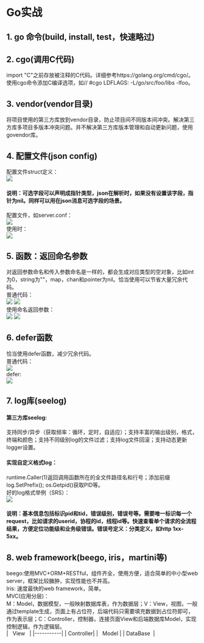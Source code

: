 # Go实战

## 1. go 命令(build, install, test，快速略过)

## 2. cgo(调用C代码)  
import "C"之前存放被注释的C代码。详细参考https://golang.org/cmd/cgo/。使用cgo命令添加C编译选项，如// #cgo LDFLAGS: -L/go/src/foo/libs -lfoo。  
## 3. vendor(vendor目录)  
将项目使用的第三方库放到vendor目录，防止项目间不同版本间冲突。解决第三方库多项目多版本冲突问题。并不解决第三方库版本管理和自动更新问题，使用govendor库。  
## 4. 配置文件(json config)  
配置文件struct定义：  
![](https://github.com/willkk/go/blob/master/images/goskill_jsonconf.png)  
#### 说明：可选字段可以声明成指针类型，json在解析时，如果没有设置该字段，指针为nil。同样可以用在json消息可选字段的场景。  
配置文件，如server.conf：  
![](https://github.com/willkk/go/blob/master/images/goskill_jsonfile.png)  
使用时：  
![](https://github.com/willkk/go/blob/master/images/goskill_jsonparse.png)

## 5. 函数：返回命名参数  
对返回参数命名和传入参数命名是一样的，都会生成对应类型的空对象，比如int为0，string为""，map，chan和pointer为nil。恰当使用可以节省大量冗余代码。  
普通代码：  
![](https://github.com/willkk/go/blob/master/images/goskill_func.png)
![](https://github.com/willkk/go/blob/master/images/goskill_func2.png)  
使用命名返回参数：  
![](https://github.com/willkk/go/blob/master/images/goskill_func_new.png)
![](https://github.com/willkk/go/blob/master/images/goskill_func_new2.png)

## 6. defer函数  
恰当使用defer函数，减少冗余代码。  
普通代码：  
![](https://github.com/willkk/go/blob/master/images/goskill_nodefer.png)  
defer:  
![](https://github.com/willkk/go/blob/master/images/goskill_defer.png)

## 7. log库(seelog)  
#### 第三方库seelog:   
支持同步/异步（获取频率：循环，定时，自适应）；支持丰富的输出级别，格式，终端和颜色；支持不同级别log的文件过滤；支持log文件回滚；支持动态更新logger设置。  
#### 实现自定义格式log：  
runtime.Caller(1)返回调用函数所在的全文件路径名和行号；添加前缀log.SetPrefix(); os.Getpid()获取PID等。  
好的log格式举例（SRS）：  
![](https://github.com/willkk/go/blob/master/images/goskill_srslog.png)

#### 说明：基本信息包括标识pid和tid，错误级别，错误号等。需要唯一标识每一个request，比如请求的userid，协程的id，线程id等。快速查看单个请求的全流程结果，方便定位功能级和业务级错误。错误号定义：分类定义，如http 1xx-5xx。

## 8. web framework(beego, iris，martini等)  
beego:使用MVC+ORM+RESTful，组件齐全，使用方便，适合简单的中小型web server，框架比较臃肿，实现性能也不并高。  
Iris: 速度最快的web framework，简单。  
MVC(应用分层)：  
M：Model，数据模型，一般映射数据库表，作为数据层；V：View，视图，一般通过template生成，页面上有占位符，后端代码只需要填充数据到占位符即可，作为表示层；C：Controller，控制器，连接页面View和后端数据库Model，实现控制逻辑，作为逻辑层。  
|   View    |
|-----------|
| Controller|
|   Model   |
| DataBase  |

